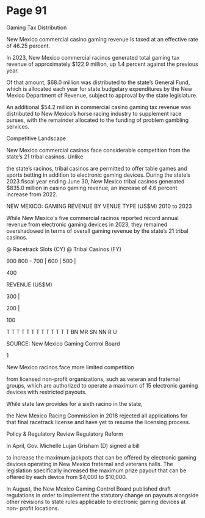 # Page 91

Gaming Tax Distribution

New Mexico commercial casino gaming revenue is taxed at
an effective rate of 46.25 percent.

In 2023, New Mexico commercial racinos generated total
gaming tax revenue of approximately $122.9 million, up
1.4 percent against the previous year.

Of that amount, $68.0 million was distributed to the
state’s General Fund, which is allocated each year for state
budgetary expenditures by the New Mexico Department of
Revenue, subject to approval by the state legislature.

An additional $54.2 million in commercial casino gaming
tax revenue was distributed to New Mexico’s horse racing
industry to supplement race purses, with the remainder
allocated to the funding of problem gambling services.

Competitive Landscape

New Mexico commercial casinos face considerable
competition from the state’s 21 tribal casinos. Unlike

the state’s racinos, tribal casinos are permitted to offer
table games and sports betting in addition to electronic
gaming devices. During the state’s 2023 fiscal year ending
June 30, New Mexico tribal casinos generated $835.0
million in casino gaming revenue, an increase of 4.6
percent increase from 2022.

NEW MEXICO: GAMING REVENUE BY VENUE TYPE (US$M)
2010 to 2023

While New Mexico's five commercial racinos reported
record annual revenue from electronic gaming devices
in 2023, they remained overshadowed in terms of overall
gaming revenue by the state’s 21 tribal casinos.

@ Racetrack Slots (CY) @ Tribal Casinos (FY)

900
800 -
700 |
600 |
500 |

400

REVENUE (US$M)

300 |

200 |

100

T T T T T T T T T T T T T
BN MR SN NN R U

SOURCE: New Mexico Gaming Control Board

1

New Mexico racinos face more limited competition

from licensed non-profit organizations, such as veteran
and fraternal groups, which are authorized to operate a
maximum of 15 electronic gaming devices with restricted
payouts.

While state law provides for a sixth racino in the state,

the New Mexico Racing Commission in 2018 rejected all
applications for that final racetrack license and have yet to
resume the licensing process.

Policy & Regulatory Review
Regulatory Reform

In April, Gov. Michelle Lujan Grisham (D) signed a bill

to increase the maximum jackpots that can be offered
by electronic gaming devices operating in New Mexico
fraternal and veterans halls. The legislation specifically
increased the maximum prize payout that can be offered
by each device from $4,000 to $10,000.

In August, the New Mexico Gaming Control Board
published draft regulations in order to implement the
statutory change on payouts alongside other revisions to
state rules applicable to electronic gaming devices at non-
profit locations.

